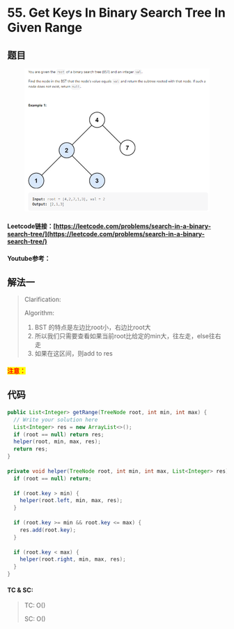 # 55. Get Keys In Binary Search Tree In Given Range

## 题目

<figure><img src="../../.gitbook/assets/image (4).png" alt=""><figcaption></figcaption></figure>

#### Leetcode链接：[https://leetcode.com/problems/search-in-a-binary-search-tree/](https://leetcode.com/problems/search-in-a-binary-search-tree/)

#### Youtube参考：

## 解法一

> Clarification:&#x20;
>
> Algorithm:&#x20;
>
> 1. BST 的特点是左边比root小，右边比root大
> 2. 所以我们只需要查看如果当前root比给定的min大，往左走，else往右走
> 3. 如果在这区间，则add to res

#### <mark style="color:red;">注意：</mark>

## 代码

```java
public List<Integer> getRange(TreeNode root, int min, int max) {
  // Write your solution here
  List<Integer> res = new ArrayList<>();
  if (root == null) return res;
  helper(root, min, max, res);
  return res;
}

private void helper(TreeNode root, int min, int max, List<Integer> res) {
  if (root == null) return;

  if (root.key > min) {
    helper(root.left, min, max, res);
  }

  if (root.key >= min && root.key <= max) {
    res.add(root.key);
  }

  if (root.key < max) {
    helper(root.right, min, max, res);
  }
}
```

#### TC & SC:&#x20;

> TC: O()
>
> SC: O()
